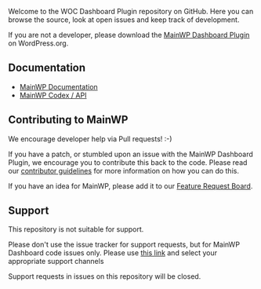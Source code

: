Welcome to the WOC Dashboard Plugin repository on GitHub. Here you can browse the source, look at open issues and keep track of development. 

If you are not a developer, please download the [MainWP Dashboard Plugin](https://wordpress.org/plugins/mainwp/) on WordPress.org.

## Documentation
* [MainWP Documentation](http://docs.mainwp.com/)
* [MainWP Codex / API](http://codex.mainwp.com/)

## Contributing to MainWP
We encourage developer help via Pull requests! :-)  

If you have a patch, or stumbled upon an issue with the MainWP Dashboard Plugin, we encourage you to contribute this back to the code. Please read our [contributor guidelines](https://github.com/mainwp/mainwp/blob/master/CONTRIBUTING.md) for more information on how you can do this.

If you have an idea for MainWP, please add it to our [Feature Request Board](https://mainwp.com/feature-requests/).

## Support
This repository is not suitable for support. 

Please don't use the issue tracker for support requests, but for MainWP Dashboard code issues only.  Please use [this link](https://mainwp.com/support/) and select your appropriate support channels

Support requests in issues on this repository will be closed.

